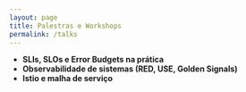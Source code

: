 ```yaml
---
layout: page
title: Palestras e Workshops
permalink: /talks
---
```


- **SLIs, SLOs e Error Budgets na prática**
- **Observabilidade de sistemas (RED, USE, Golden Signals)**
- **Istio e malha de serviço**
